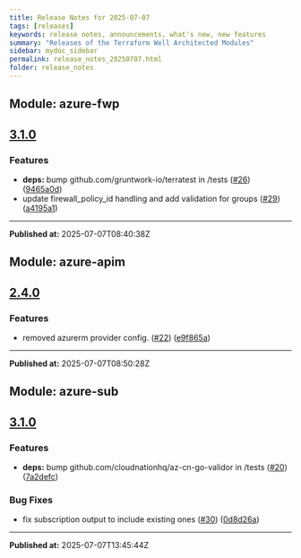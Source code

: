 ```yaml
---
title: Release Notes for 2025-07-07
tags: [releases]
keywords: release notes, announcements, what's new, new features
summary: "Releases of the Terraform Well Architected Modules"
sidebar: mydoc_sidebar
permalink: release_notes_20250707.html
folder: release_notes
---
```


## Module: azure-fwp
## [3.1.0](https://github.com/CloudNationHQ/terraform-azure-fwp/releases/tag/v3.1.0)


### Features

* **deps:** bump github.com/gruntwork-io/terratest in /tests ([#26](https://github.com/CloudNationHQ/terraform-azure-fwp/issues/26)) ([9465a0d](https://github.com/CloudNationHQ/terraform-azure-fwp/commit/9465a0d946fcf4a87343e51de71481a1c69c743a))
* update firewall_policy_id handling and add validation for groups ([#29](https://github.com/CloudNationHQ/terraform-azure-fwp/issues/29)) ([a4195a1](https://github.com/CloudNationHQ/terraform-azure-fwp/commit/a4195a1f740727dc33ebe14056eefb96f3e12120))

---

**Published at:** 2025-07-07T08:40:38Z

## Module: azure-apim
## [2.4.0](https://github.com/CloudNationHQ/terraform-azure-apim/releases/tag/v2.4.0)


### Features

* removed azurerm provider config. ([#22](https://github.com/CloudNationHQ/terraform-azure-apim/issues/22)) ([e9f865a](https://github.com/CloudNationHQ/terraform-azure-apim/commit/e9f865a4f6e7645ec52b14ff12c5d5dcc4542432))

---

**Published at:** 2025-07-07T08:50:28Z

## Module: azure-sub
## [3.1.0](https://github.com/CloudNationHQ/terraform-azure-sub/releases/tag/v3.1.0)


### Features

* **deps:** bump github.com/cloudnationhq/az-cn-go-validor in /tests ([#20](https://github.com/CloudNationHQ/terraform-azure-sub/issues/20)) ([7a2defc](https://github.com/CloudNationHQ/terraform-azure-sub/commit/7a2defcb96e7ed61def943ff3ae42bd445212903))


### Bug Fixes

* fix subscription output to include existing ones ([#30](https://github.com/CloudNationHQ/terraform-azure-sub/issues/30)) ([0d8d26a](https://github.com/CloudNationHQ/terraform-azure-sub/commit/0d8d26ab5199d140d69bd452fa1c644df1e6eb56))

---

**Published at:** 2025-07-07T13:45:44Z

